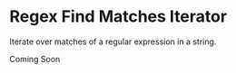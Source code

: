 # Regex Find Matches Iterator
Iterate over matches of a regular expression in a string.

Coming Soon